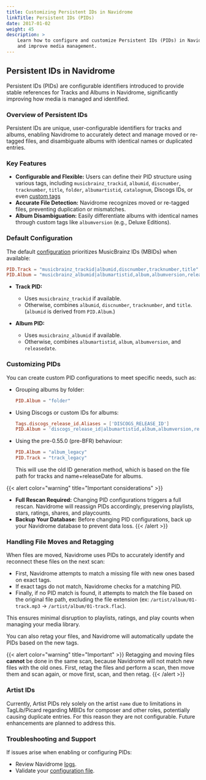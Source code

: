 ```yaml
---
title: Customizing Persistent IDs in Navidrome
linkTitle: Persistent IDs (PIDs)
date: 2017-01-02
weight: 45
description: >
    Learn how to configure and customize Persistent IDs (PIDs) in Navidrome to customize disambiguation
    and improve media management.
---
```


## Persistent IDs in Navidrome

Persistent IDs (PIDs) are configurable identifiers introduced to provide stable references for Tracks and Albums in Navidrome, significantly improving how media is managed and identified.

### Overview of Persistent IDs

Persistent IDs are unique, user-configurable identifiers for tracks and albums, enabling Navidrome to accurately detect and manage moved or re-tagged files, and disambiguate albums with identical names or duplicated entries.

### Key Features
- **Configurable and Flexible:** Users can define their PID structure using various tags, including 
  `musicbrainz_trackid`, `albumid`, `discnumber`, `tracknumber`, `title`, `folder`, `albumartistid`, `catalognum`, 
  Discogs IDs, or even [custom tags](/docs/usage/customtags/)
- **Accurate File Detection:** Navidrome recognizes moved or re-tagged files, preventing duplication or mismatches.
- **Album Disambiguation:** Easily differentiate albums with identical names through custom tags like `albumversion` (e.g., Deluxe Editions).

### Default Configuration
The default [configuration][config] prioritizes MusicBrainz IDs (MBIDs) when available:

```toml
PID.Track = "musicbrainz_trackid|albumid,discnumber,tracknumber,title"
PID.Album = "musicbrainz_albumid|albumartistid,album,albumversion,releasedate"
```

- **Track PID:**
    - Uses `musicbrainz_trackid` if available.
    - Otherwise, combines `albumid`, `discnumber`, `tracknumber`, and `title`. (`albumid` is derived from `PID.Album`.)

- **Album PID:**
    - Uses `musicbrainz_albumid` if available.
    - Otherwise, combines `albumartistid`, `album`, `albumversion`, and `releasedate`.

### Customizing PIDs
You can create custom PID configurations to meet specific needs, such as:
- Grouping albums by folder:
  ```toml
  PID.Album = "folder"
  ```
- Using Discogs or custom IDs for albums:
  ```toml
  Tags.discogs_release_id.Aliases = ['DISCOGS_RELEASE_ID']
  PID.Album = 'discogs_release_id|albumartistid,album,albumversion,releasedate'
  ```
  
- Using the pre-0.55.0 (pre-BFR) behaviour:
  ```toml
  PID.Album = "album_legacy"
  PID.Track = "track_legacy"
  ```
  This will use the old ID generation method, which is based on the file path for tracks and name+releaseDate for albums.

{{< alert color="warning" title="Important considerations" >}}
- **Full Rescan Required:** Changing PID configurations triggers a full rescan. Navidrome will reassign PIDs accordingly, preserving playlists, stars, ratings, shares, and playcounts.
- **Backup Your Database:** Before changing PID configurations, back up your Navidrome database to prevent data loss.
{{< /alert >}}

### Handling File Moves and Retagging

When files are moved, Navidrome uses PIDs to accurately identify and reconnect these files on the next scan:

- First, Navidrome attempts to match a missing file with new ones based on exact tags.
- If exact tags do not match, Navidrome checks for a matching PID.
- Finally, if no PID match is found, it attempts to match the file based on the original file path, excluding the 
  file extension (ex: `/artist/album/01-track.mp3` → `/artist/album/01-track.flac`).

This ensures minimal disruption to playlists, ratings, and play counts when managing your media library.

You can also retag your files, and Navidrome will automatically update the PIDs based on the new tags. 

{{< alert color="warning" title="Important" >}}
Retagging and moving files **cannot** be done in the same scan, because Navidrome will not match new files with the old 
ones. First, retag the files and perform a scan, then move them and scan again, or move first, scan, and then retag.
{{< /alert >}}


### Artist IDs
Currently, Artist PIDs rely solely on the artist `name` due to limitations in TagLib/Picard regarding MBIDs for 
composer and other roles, potentially causing duplicate entries. For this reason they are not configurable. 
Future enhancements are planned to address this.


### Troubleshooting and Support
If issues arise when enabling or configuring PIDs:
- Review Navidrome [logs][logs].
- Validate your [configuration file][config].


[logs]: /docs/faq/#-where-are-the-logs
[config]: /docs/usage/configuration-options